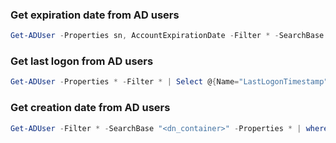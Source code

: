 ### Get expiration date from AD users

```powershell
Get-ADUser -Properties sn, AccountExpirationDate -Filter * -SearchBase "<dn_container>" | fl sn, samaccountname, @{Name='AccountExpiration'; Expression={if ($null -eq $_.AccountExpirationDate) { 'Never Expires' } else { $_.AccountExpirationDate }}}
```

### Get last logon from AD users

```powershell
Get-ADUser -Properties * -Filter * | Select @{Name="LastLogonTimestamp";Expression={[datetime]::FromFileTime($_.'LastLogonTimestamp')}}, @{Name="LastLogon";Expression={[datetime]::FromFileTime($_.'LastLogon')}}, @{Name="AccountExpirationDate";Expression={[datetime]::FromFileTime($_.'AccountExpirationDate')}}, @{Name="PwdLastSet";Expression={[datetime]::FromFileTime($_.'PwdLastSet')}}, samaccountname, mail 
```

### Get creation date from AD users

```powershell
Get-ADUser -Filter * -SearchBase "<dn_container>" -Properties * | where { $_.createTimeStamp -gt "<date>" -and $_.enabled -eq $True } | select-object mail 
```
